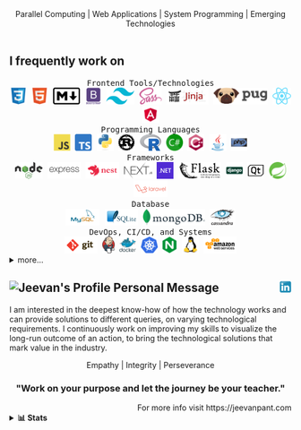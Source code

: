 <div align="center">
Parallel Computing | Web Applications | System Programming | Emerging Technologies
</div>
<br />

## I frequently work on

<div align="center">
<kbd>
<kbd>Frontend Tools/Technologies</kbd><br />
<a href="#"><img src="https://github.com/jvnp/jvnp/blob/main/images/css.svg" height="30" title="CSS"/></a>
<a href="#"><img src="https://github.com/jvnp/jvnp/blob/main/images/html.svg" height="30" title="HTML"/></a>
<a href="#"><img src="https://github.com/jvnp/jvnp/blob/main/images/markdown.svg" height="30" title="Markdown"/></a>
<a href="#"><img src="https://github.com/jvnp/jvnp/blob/main/images/bootstrap.svg" height="30" title="Bootstrap"/></a>
<a href="#"><img src="https://github.com/jvnp/jvnp/blob/main/images/tailwind.svg" height="30" title="Tailwind"/></a>
<a href="#"><img src="https://github.com/jvnp/jvnp/blob/main/images/sass.svg" height="30" title="Sass"/></a>
<a href="#"><img src="https://github.com/jvnp/jvnp/blob/main/images/jinja.svg" height="30" title="Jinja"/></a>
<a href="#"><img src="https://github.com/jvnp/jvnp/blob/main/images/pug.svg" height="30" title="Pug"/></a>
<a href="#"><img src="https://github.com/jvnp/jvnp/blob/main/images/react.svg" height="30" title="React"/></a>
<a href="#"><img src="https://github.com/jvnp/jvnp/blob/main/images/angular.svg" height="30" title="Angular"/></a>
</kbd>
</div>

<div align="center">
<kbd>
<kbd>Programming Languages</kbd><br />
<a href="#"><img src="https://github.com/jvnp/jvnp/blob/main/images/js.svg" height="30" title="Javascript"/></a>
<a href="#"><img src="https://github.com/jvnp/jvnp/blob/main/images/typescript.svg" height="30" title="Typescript"/></a>
<a href="#"><img src="https://github.com/jvnp/jvnp/blob/main/images/python.svg" height="30" title="Python"/></a>
<a href="#"><img src="https://github.com/jvnp/jvnp/blob/main/images/rust.svg" height="30" title="Rust"/></a>
<a href="#"><img src="https://github.com/jvnp/jvnp/blob/main/images/r.svg" height="30" title="R Programming Laguage"/></a>
<a href="#"><img src="https://github.com/jvnp/jvnp/blob/main/images/csharp.svg" height="30" title="C#"/></a>
<a href="#"><img src="https://github.com/jvnp/jvnp/blob/main/images/cpp.svg" height="30" title="C++"/></a>
<a href="#"><img src="https://github.com/jvnp/jvnp/blob/main/images/java.svg" height="30" title="Java"/></a>
<a href="#"><img src="https://github.com/jvnp/jvnp/blob/main/images/php.svg" height="30" title="PHP"/></a>
</kbd>
</div>

<div align="center">
<kbd>
<kbd>Frameworks</kbd><br />
<a href="#"><img src="https://github.com/jvnp/jvnp/blob/main/images/nodejs.svg" height="30" title="nodeJS"/></a>
<a href="#"><img src="https://github.com/jvnp/jvnp/blob/main/images/expressjs.svg" height="30" title="Express"/></a>
<a href="#"><img src="https://github.com/jvnp/jvnp/blob/main/images/nestjs.svg" height="30" title="NestJS"/></a>
<a href="#"><img src="https://github.com/jvnp/jvnp/blob/main/images/nextjs.svg" height="30" title="Next.js"/></a>
<a href="#"><img src="https://github.com/jvnp/jvnp/blob/main/images/dotnet.svg" height="30" title=".NET"/></a>
<a href="#"><img src="https://github.com/jvnp/jvnp/blob/main/images/flask.svg" height="30" title="Flask"/></a>
<a href="#"><img src="https://github.com/jvnp/jvnp/blob/main/images/django.svg" height="30" title="Django"/></a>
<a href="#"><img src="https://github.com/jvnp/jvnp/blob/main/images/qt.svg" height="30" title="QT Framework"/></a>
<a href="#"><img src="https://github.com/jvnp/jvnp/blob/main/images/spring.svg" height="30" title="Spring Framework"/></a>
<a href="#"><img src="https://github.com/jvnp/jvnp/blob/main/images/laravel.svg" height="30" title="Laravel"/></a>
</kbd>
</div>

<div align="center">
<kbd>
<kbd>Database</kbd><br />
<a href="#"><img src="https://github.com/jvnp/jvnp/blob/main/images/sql.svg" height="30" title="MySQL"/></a>
<a href="#"><img src="https://github.com/jvnp/jvnp/blob/main/images/sqlite.svg" height="30" title="SQLite"/></a>
<a href="#"><img src="https://github.com/jvnp/jvnp/blob/main/images/mongodb.svg" height="30" title="MongoDB"/></a>
<a href="#"><img src="https://github.com/jvnp/jvnp/blob/main/images/cassandra.svg" height="30" title="Cassandra"/></a>
</kbd>
</div>

<div align="center">
<kbd>
<kbd>DevOps, CI/CD, and Systems</kbd><br />
<a href="#"><img src="https://github.com/jvnp/jvnp/blob/main/images/git.svg" height="30" title="Git"/></a>
<a href="#"><img src="https://github.com/jvnp/jvnp/blob/main/images/jenkins.svg" height="30" title="Jenkins"/></a>
<a href="#"><img src="https://github.com/jvnp/jvnp/blob/main/images/docker.svg" height="30" title="Docker"/></a>
<a href="#"><img src="https://github.com/jvnp/jvnp/blob/main/images/kubernetes.svg" height="30" title="Kubernetes"/></a>
<a href="#"><img src="https://github.com/jvnp/jvnp/blob/main/images/nginx.svg" height="30" title="NGINX"/></a>
<a href="#"><img src="https://github.com/jvnp/jvnp/blob/main/images/linux.svg" height="30" title="Linux"/></a>
<a href="#"><img src="https://github.com/jvnp/jvnp/blob/main/images/aws.svg" height="30" title="Amazon Web Services"/></a>
</kbd>
</div>

<details>
<summary> more... </summary>

<div align="center">
<kbd>
<kbd>Machine Learning</kbd><br />
<a href="#"><img src="https://github.com/jvnp/jvnp/blob/main/images/tensorflow.svg" height="30" title="Tensorflow"/></a>
<a href="#"><img src="https://github.com/jvnp/jvnp/blob/main/images/opencv.svg" height="30" title="OpenCV"/></a>
<a href="#"><img src="https://github.com/jvnp/jvnp/blob/main/images/pandas.svg" height="30" title="Pandas"/></a>
<a href="#"><img src="https://github.com/jvnp/jvnp/blob/main/images/numpy.svg" height="30" title="Numpy"/></a>
<a href="#"><img src="https://github.com/jvnp/jvnp/blob/main/images/matplotlib.svg" height="30" title="Matplotlib"/></a>
<a href="#"><img src="https://github.com/jvnp/jvnp/blob/main/images/jupyter.svg" height="30" title="Jupyter"/></a>
<a href="#"><img src="https://github.com/jvnp/jvnp/blob/main/images/spyder.svg" height="30" title="Spyder"/></a>
</kbd>
</div>

<div align="center">
<kbd>
<kbd>Node Extensive Libraries</kbd><br />
<a href="#"><img src="https://github.com/jvnp/jvnp/blob/main/images/webpack.svg" height="30" title="Webpack"/></a>
<a href="#"><img src="https://github.com/jvnp/jvnp/blob/main/images/grunt.svg" height="30" title="Grunt"/></a>
<a href="#"><img src="https://github.com/jvnp/jvnp/blob/main/images/gulp.svg" height="30" title="Gulp"/></a>
<a href="#"><img src="https://github.com/jvnp/jvnp/blob/main/images/jest.svg" height="30" title="Jest"/></a>
<a href="#"><img src="https://github.com/jvnp/jvnp/blob/main/images/mocha.svg" height="30" title="Mocha"/></a>
</kbd>
</div>

</details>

## <img alt="Jeevan's Profile" width="22px" src="https://jeevanpant.com/img/fav.png" /> Personal Message <a href="https://in.linkedin.com/in/jeevanprakashpant"><img align="right" alt="Jeevan's LinkdeIN" width="22px" src="https://github.com/jvnp/jvnp/blob/main/images/linkedin.svg" /></a>

I am interested in the deepest know-how of how the technology works and can provide solutions to different queries, on varying technological requirements. I continuously work on improving my skills to visualize the long-run outcome of an action, to bring the technological solutions that mark value in the industry.

<div align="center">
Empathy | Integrity | Perseverance

### "Work on your purpose and let the journey be your teacher."
</div>

<div align="right">
For more info visit https://jeevanpant.com
</div>


<details>
<summary> <b>📊 Stats </b></summary>
<p align="center">
  <img align="center" width="450" height="165" src="https://github-readme-stats.vercel.app/api?username=jvnp&show_icons=true&hide_border=false&line_height=20&show_owner=true&bg_color=0,EEEEEE,FFFFFF&theme=graywhite"/>
<img align="center" width="450" height="150" src="https://github-readme-stats.vercel.app/api/top-langs/?username=jvnp&layout=compact&hide=HTML&langs_count=10&bg_color=0,EEEEEE,FFFFFF&theme=graywhite"/>
</p>

<p align="center">
  <img src="https://komarev.com/ghpvc/?username=jvnp" alt="Jeevan" />
    <a href="https://github.com/jvnp/"><img src="https://img.shields.io/github/followers/jvnp?style=flat-square?color=%234CC61E&label=GitHub%20Followers%20"/></a>
  <a href="https://github.com/jvnp/"><img src="https://img.shields.io/github/last-commit/jvnp/jvnp?style=flat-square?color=red&label=Last%20Updated%20"/></a>
</p
</details>


